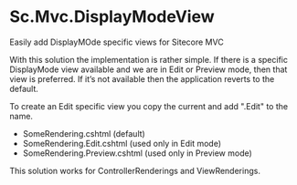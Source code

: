 # Sc.Mvc.DisplayModeView
Easily add DisplayMOde specific views for Sitecore MVC

With this solution the implementation is rather simple. If there is a specific DisplayMode view available and we are in Edit or Preview mode, then that view is preferred. If it’s not available then the application reverts to the default.

To create an Edit specific view you copy the current and add ".Edit" to the name.
- SomeRendering.cshtml (default)
- SomeRendering.Edit.cshtml (used only in Edit mode)
- SomeRendering.Preview.cshtml (used only in Preview mode)

This solution works for ControllerRenderings and ViewRenderings.